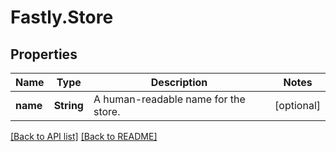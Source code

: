 # Fastly.Store

## Properties

Name | Type | Description | Notes
------------ | ------------- | ------------- | -------------
**name** | **String** | A human-readable name for the store. | [optional] 


[[Back to API list]](../../README.md#endpoints) [[Back to README]](../../README.md)
